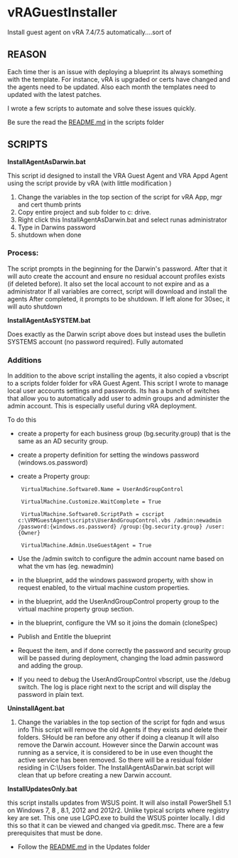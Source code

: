# vRAGuestInstaller
Install guest agent on vRA 7.4/7.5 automatically....sort of

## REASON
Each time ther is an issue with deploying a blueprint its always something with the template. For instance, vRA is upgraded or certs have changed and the agents need to be updated. 
Also each month the templates need to updated with the latest patches. 

I wrote a few scripts to automate and solve these issues quickly. 

Be sure the read the [README.md](scripts/README.md) in the scripts folder

## SCRIPTS
**InstallAgentAsDarwin.bat**

This script id designed to install the VRA Guest Agent and VRA Appd Agent using the script provide by vRA (with little modification )
 1. Change the variables in the top section of the script for vRA App, mgr and cert thumb prints
 2. Copy entire project and sub folder to c: drive. 
 3. Right click this InstallAgentAsDarwin.bat and select runas administrator
 4. Type in Darwins password
 5. shutdown when done
 
### Process: 

The script prompts in the beginning for the Darwin's password. After that it will auto create the account and ensure no residual account profiles exists (if deleted before).
It also set the local account to not expire and as a administrator
If all variables are correct, script will download and install the agents
After completed, it prompts to be shutdown. If left alone for 30sec, it will auto shutdown

**InstallAgentAsSYSTEM.bat**

Does exactly as the Darwin script above does but instead uses the bulletin SYSTEMS account (no password required). Fully automated

### Additions

In addition to the above script installing the agents, it also copied a vbscript to a scripts folder folder for vRA Guest Agent. This script I wrote to manage local user accounts settings and passwords. Its has a bunch of switches that allow you to automatically add user to admin groups and administer the admin account. This is especially useful during vRA deployment. 

To do this
 - create a property for each business group (bg.security.group) that is the same as an AD security group. 
 - create a property definition for setting the windows password (windows.os.password)
 - create a Property group:

        VirtualMachine.Software0.Name = UserAndGroupControl
	
        VirtualMachine.Customize.WaitComplete = True
	
        VirtualMachine.Software0.ScriptPath = cscript c:\VRMGuestAgent\scripts\UserAndGroupControl.vbs /admin:newadmin /password:{windows.os.password} /group:{bg.security.group} /user:{Owner}
	
        VirtualMachine.Admin.UseGuestAgent = True

 - Use the /admin switch to configure the admin account name based on what the vm has (eg. newadmin)
 - in the blueprint, add the windows password property, with show in request enabled, to the virtual machine custom properties. 
 - in the blueprint, add the UserAndGroupControl property group to the virtual machine property group section. 
 - in the blueprint, configure the VM so it joins the domain (cloneSpec)
 - Publish and Entitle the blueprint
 - Request the item, and if done correctly the password and security group will be passed during deployment, changing the load admin password and adding the group. 
 - If you need to debug the UserAndGroupControl vbscript, use the /debug switch. The log is place right next to the script and will display the password in plain text. 


**UninstallAgent.bat**

 1. Change the variables in the top section of the script for fqdn and wsus info
This script will remove the old Agents if they exists and delete their folders. SHould be ran before any other if doing a cleanup
It will also remove the Darwin account. However since the Darwin account was running as a service, it is considered to be in use even thought the active service has been removed. So there will be a residual folder residing in C:\Users folder. The InstallAgentAsDarwin.bat script will clean that up before creating a new Darwin account. 

**InstallUpdatesOnly.bat**

this script installs updates from WSUS point. It will also install PowerShell 5.1 on Windows 7, 8 , 8.1, 2012 and 2012r2. Unlike typical scripts where registry key are set. 
This one use LGPO.exe to build the WSUS pointer locally. I did this so that it can be viewed and changed via gpedit.msc. There are a few prerequisites that must be done. 
 - Follow the [README.md](Updates/README.md) in the Updates folder